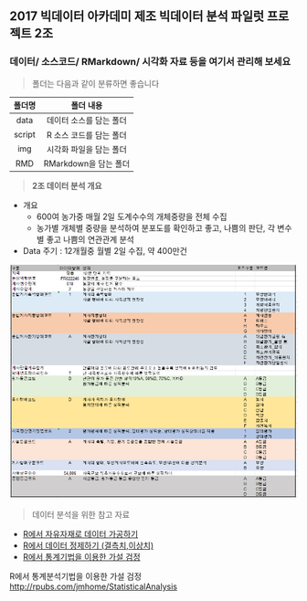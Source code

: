 ## 2017 빅데이터 아카데미 제조 빅데이터 분석 파일럿 프로젝트 2조

### 데이터/ 소스코드/ RMarkdown/ 시각화 자료 등을 여기서 관리해 보세요  


> 폴더는 다음과 같이 분류하면 좋습니다


|<center>폴더명</center>|<center>폴더 내용</center>|
|:------------:|:--------------------------------------:|
|data|데이터 소스를 담는 폴더|
|script|R 소스 코드를 담는 폴더|
|img|시각화 파일을 담는 폴더|
|RMD|RMarkdown을 담는 폴더|

> **2조 데이터 분석 개요**

* 개요 
  + 600여 농가중 매월 2일 도계수수의 개체중량을 전체 수집
  + 농가별 개체별 중량을 분석하여 분포도를 확인하고 좋고, 나쁨의 판단, 각 변수별 좋고 나쁨의 연관관계 분석
* Data 주기 : 12개월중 월별 2일 수집, 약 400만건

![](./img/data_info.png)

> 데이터 분석을 위한 참고 자료
* [R에서 자유자재로 데이터 가공하기](http://rpubs.com/jmhome/R_data_wrangling)
* [R에서 데이터 정제하기 (결측치,이상치)](http://rpubs.com/jmhome/R_data_processing)
* [R에서 통계기법을 이용한 가설 검정](http://rpubs.com/jmhome/StatisticalAnalysis)


R에서 통계분석기법을 이용한 가설 검정
http://rpubs.com/jmhome/StatisticalAnalysis
